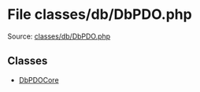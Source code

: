 File classes/db/DbPDO.php
=========
Source: [classes/db/DbPDO.php](https://github.com/PrestaShop/PrestaShop/blob/1.6.1.1/classes/db/DbPDO.php)


Classes
-------

* [DbPDOCore](class.DbPDOCore)

